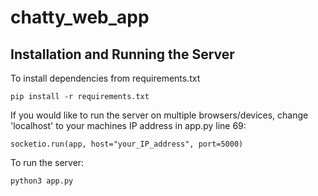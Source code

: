 # chatty_web_app

## Installation and Running the Server

To install dependencies from requirements.txt

```pip install -r requirements.txt```

If you would like to run the server on multiple browsers/devices, change 'localhost' to your machines IP address in app.py line 69:

```socketio.run(app, host="your_IP_address", port=5000)```

To run the server:

```python3 app.py```